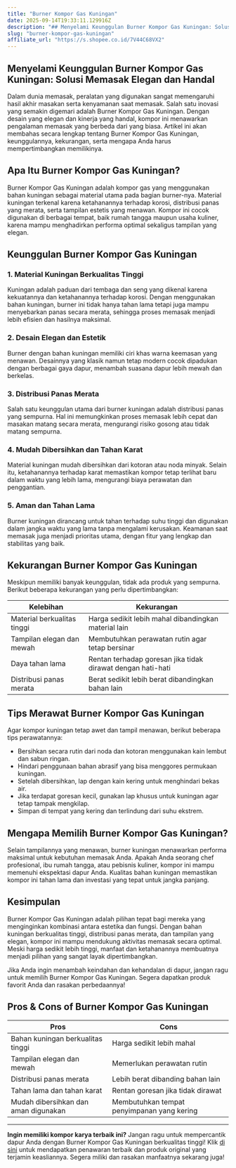 ```yaml
---
title: "Burner Kompor Gas Kuningan"
date: 2025-09-14T19:33:11.129916Z
description: "## Menyelami Keunggulan Burner Kompor Gas Kuningan: Solusi Memasak Elegan dan Handal..."
slug: "burner-kompor-gas-kuningan"
affiliate_url: "https://s.shopee.co.id/7V44C68VX2"
---
```

## Menyelami Keunggulan Burner Kompor Gas Kuningan: Solusi Memasak Elegan dan Handal

Dalam dunia memasak, peralatan yang digunakan sangat memengaruhi hasil akhir masakan serta kenyamanan saat memasak. Salah satu inovasi yang semakin digemari adalah Burner Kompor Gas Kuningan. Dengan desain yang elegan dan kinerja yang handal, kompor ini menawarkan pengalaman memasak yang berbeda dari yang biasa. Artikel ini akan membahas secara lengkap tentang Burner Kompor Gas Kuningan, keunggulannya, kekurangan, serta mengapa Anda harus mempertimbangkan memilikinya.

## Apa Itu Burner Kompor Gas Kuningan?

Burner Kompor Gas Kuningan adalah kompor gas yang menggunakan bahan kuningan sebagai material utama pada bagian burner-nya. Material kuningan terkenal karena ketahanannya terhadap korosi, distribusi panas yang merata, serta tampilan estetis yang menawan. Kompor ini cocok digunakan di berbagai tempat, baik rumah tangga maupun usaha kuliner, karena mampu menghadirkan performa optimal sekaligus tampilan yang elegan.

## Keunggulan Burner Kompor Gas Kuningan

### 1. Material Kuningan Berkualitas Tinggi  
Kuningan adalah paduan dari tembaga dan seng yang dikenal karena kekuatannya dan ketahanannya terhadap korosi. Dengan menggunakan bahan kuningan, burner ini tidak hanya tahan lama tetapi juga mampu menyebarkan panas secara merata, sehingga proses memasak menjadi lebih efisien dan hasilnya maksimal.

### 2. Desain Elegan dan Estetik  
Burner dengan bahan kuningan memiliki ciri khas warna keemasan yang menawan. Desainnya yang klasik namun tetap modern cocok dipadukan dengan berbagai gaya dapur, menambah suasana dapur lebih mewah dan berkelas.

### 3. Distribusi Panas Merata  
Salah satu keunggulan utama dari burner kuningan adalah distribusi panas yang sempurna. Hal ini memungkinkan proses memasak lebih cepat dan masakan matang secara merata, mengurangi risiko gosong atau tidak matang sempurna.

### 4. Mudah Dibersihkan dan Tahan Karat  
Material kuningan mudah dibersihkan dari kotoran atau noda minyak. Selain itu, ketahanannya terhadap karat memastikan kompor tetap terlihat baru dalam waktu yang lebih lama, mengurangi biaya perawatan dan penggantian.

### 5. Aman dan Tahan Lama  
Burner kuningan dirancang untuk tahan terhadap suhu tinggi dan digunakan dalam jangka waktu yang lama tanpa mengalami kerusakan. Keamanan saat memasak juga menjadi prioritas utama, dengan fitur yang lengkap dan stabilitas yang baik.

## Kekurangan Burner Kompor Gas Kuningan

Meskipun memiliki banyak keunggulan, tidak ada produk yang sempurna. Berikut beberapa kekurangan yang perlu dipertimbangkan:

| **Kelebihan**                        | **Kekurangan**                                                 |
|-------------------------------------|----------------------------------------------------------------|
| Material berkualitas tinggi        | Harga sedikit lebih mahal dibandingkan material lain          |
| Tampilan elegan dan mewah          | Membutuhkan perawatan rutin agar tetap bersinar               |
| Daya tahan lama                    | Rentan terhadap goresan jika tidak dirawat dengan hati-hati    |
| Distribusi panas merata            | Berat sedikit lebih berat dibandingkan bahan lain              |

## Tips Merawat Burner Kompor Gas Kuningan

Agar kompor kuningan tetap awet dan tampil menawan, berikut beberapa tips perawatannya:

- Bersihkan secara rutin dari noda dan kotoran menggunakan kain lembut dan sabun ringan.
- Hindari penggunaan bahan abrasif yang bisa menggores permukaan kuningan.
- Setelah dibersihkan, lap dengan kain kering untuk menghindari bekas air.
- Jika terdapat goresan kecil, gunakan lap khusus untuk kuningan agar tetap tampak mengkilap.
- Simpan di tempat yang kering dan terlindung dari suhu ekstrem.

## Mengapa Memilih Burner Kompor Gas Kuningan?

Selain tampilannya yang menawan, burner kuningan menawarkan performa maksimal untuk kebutuhan memasak Anda. Apakah Anda seorang chef profesional, ibu rumah tangga, atau pebisnis kuliner, kompor ini mampu memenuhi ekspektasi dapur Anda. Kualitas bahan kuningan memastikan kompor ini tahan lama dan investasi yang tepat untuk jangka panjang.

## Kesimpulan

Burner Kompor Gas Kuningan adalah pilihan tepat bagi mereka yang menginginkan kombinasi antara estetika dan fungsi. Dengan bahan kuningan berkualitas tinggi, distribusi panas merata, dan tampilan yang elegan, kompor ini mampu mendukung aktivitas memasak secara optimal. Meski harga sedikit lebih tinggi, manfaat dan ketahanannya membuatnya menjadi pilihan yang sangat layak dipertimbangkan.

Jika Anda ingin menambah keindahan dan kehandalan di dapur, jangan ragu untuk memilih Burner Kompor Gas Kuningan. Segera dapatkan produk favorit Anda dan rasakan perbedaannya!

## Pros & Cons of Burner Kompor Gas Kuningan

| **Pros**                                       | **Cons**                                      |
|------------------------------------------------|----------------------------------------------|
| Bahan kuningan berkualitas tinggi             | Harga sedikit lebih mahal                  |
| Tampilan elegan dan mewah                      | Memerlukan perawatan rutin                |
| Distribusi panas merata                        | Lebih berat dibanding bahan lain          |
| Tahan lama dan tahan karat                     | Rentan goresan jika tidak dirawat        |
| Mudah dibersihkan dan aman digunakan           | Membutuhkan tempat penyimpanan yang kering|

---

**Ingin memiliki kompor karya terbaik ini?** Jangan ragu untuk mempercantik dapur Anda dengan Burner Kompor Gas Kuningan berkualitas tinggi! Klik [di sini](https://s.shopee.co.id/7V44C68VX2) untuk mendapatkan penawaran terbaik dan produk original yang terjamin keasliannya. Segera miliki dan rasakan manfaatnya sekarang juga!